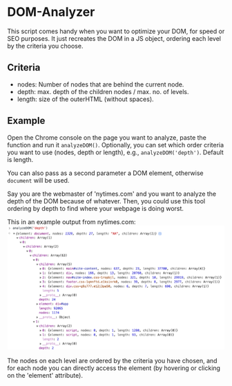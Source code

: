 # DOM-Analyzer
This script comes handy when you want to optimize your DOM, for speed or SEO purposes. It just recreates the DOM in a JS object, ordering each level by the criteria you choose.
## Criteria
- nodes: Number of nodes that are behind the current node.
- depth: max. depth of the children nodes / max. no. of levels.
- length: size of the outerHTML (without spaces).

## Example
Open the Chrome console on the page you want to analyze, paste the function and run it `analyzeDOM()`. Optionally, you can set which order criteria you want to use (nodes, depth or length), e.g., `analyzeDOM('depth')`. Default is length.

You can also pass as a second parameter a DOM element, otherwise `document` will be used.

Say you are the webmaster of 'nytimes.com' and you want to analyze the depth of the DOM because of whatever. Then, you could use this tool ordering by depth to find where your webpage is doing worst.

This in an example output from nytimes.com:
![](https://raw.githubusercontent.com/cnavast/DOM-Analyzer/master/example/nytimes.png)

The nodes on each level are ordered by the criteria you have chosen, and for each node you can directly access the element (by hovering or clicking on the 'element' attribute).
